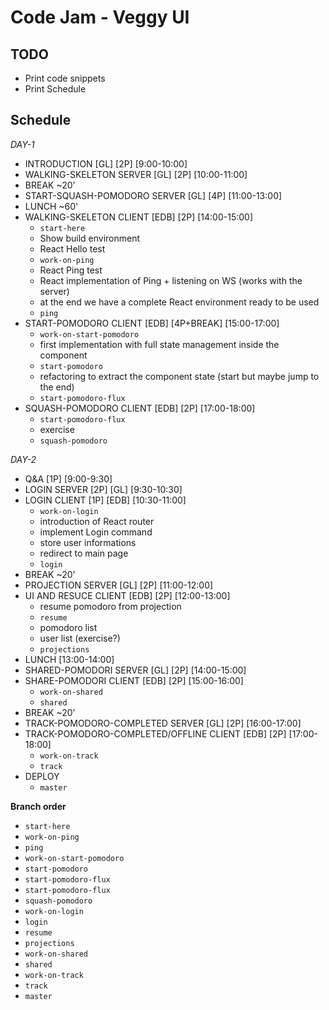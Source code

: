 Code Jam - Veggy UI
===

**TODO**
--
- Print code snippets
- Print Schedule



**Schedule**
--

*DAY-1*

- INTRODUCTION [GL] [2P] [9:00-10:00]
- WALKING-SKELETON SERVER [GL] [2P] [10:00-11:00]
- BREAK ~20'
- START-SQUASH-POMODORO SERVER [GL] [4P] [11:00-13:00]
- LUNCH ~60'
- WALKING-SKELETON CLIENT [EDB] [2P] [14:00-15:00]
    - `start-here`
    - Show build environment
    - React Hello test
    - `work-on-ping`
    - React Ping test
    - React implementation of Ping + listening on WS (works with the server)
    - at the end we have a complete React environment ready to be used
    - `ping`
- START-POMODORO CLIENT [EDB] [4P+BREAK] [15:00-17:00]
    - `work-on-start-pomodoro`
    - first implementation with full state management inside the component
    - `start-pomodoro`
    - refactoring to extract the component state (start but maybe jump to the end)
    - `start-pomodoro-flux`
- SQUASH-POMODORO CLIENT [EDB] [2P] [17:00-18:00]
    - `start-pomodoro-flux`
    - exercise
    - `squash-pomodoro`

*DAY-2*

- Q&A [1P] [9:00-9:30]
- LOGIN SERVER [2P] [GL] [9:30-10:30]
- LOGIN CLIENT [1P] [EDB] [10:30-11:00]
    - `work-on-login`
    - introduction of React router
    - implement Login command
    - store user informations
    - redirect to main page
    - `login`
- BREAK ~20'
- PROJECTION SERVER [GL] [2P] [11:00-12:00]
- UI AND RESUCE CLIENT [EDB] [2P] [12:00-13:00]
    - resume pomodoro from projection
    - `resume`
    - pomodoro list
    - user list (exercise?)
    - `projections`
- LUNCH [13:00-14:00]
- SHARED-POMODORI SERVER [GL] [2P] [14:00-15:00]
- SHARE-POMODORI CLIENT [EDB] [2P] [15:00-16:00]
    - `work-on-shared`
    - `shared`
- BREAK ~20'
- TRACK-POMODORO-COMPLETED SERVER [GL] [2P] [16:00-17:00]
- TRACK-POMODORO-COMPLETED/OFFLINE CLIENT [EDB] [2P] [17:00-18:00]
    - `work-on-track`
    - `track`
- DEPLOY
    - `master`

**Branch order**
- `start-here`
- `work-on-ping`
- `ping`
- `work-on-start-pomodoro`
- `start-pomodoro`
- `start-pomodoro-flux`
- `start-pomodoro-flux`
- `squash-pomodoro`
- `work-on-login`
- `login`
- `resume`
- `projections`
- `work-on-shared`
- `shared`
- `work-on-track`
- `track`
- `master`